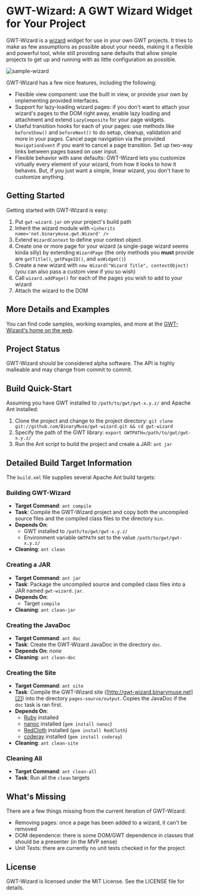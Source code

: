 GWT-Wizard: A GWT Wizard Widget for Your Project
================================================

GWT-Wizard is a [wizard][1] widget for use in your own GWT projects. It
tries to make as few assumptions as possible about your needs, making it a
flexible and powerful tool, while still providing sane defaults that allow
simple projects to get up and running with as little configuration as possible.

![sample-wizard](http://binarymuse.github.com/gwt-wizard/images/sample-wizard.png)

GWT-Wizard has a few nice features, including the following:

  * Flexible view component: use the built in view, or provide your own by
    implementing provided interfaces.
  * Support for lazy-loading wizard pages: if you don't want to attach your
    wizard's pages to the DOM right away, enable lazy loading and attachment
    and extend `LazyComposite` for your page widgets.
  * Useful transition hooks for each of your pages: use methods like
    `beforeShow()` and `beforeNext()` to do setup, cleanup, validation and
    more in your pages. Cancel page navigation via the provided
    `NavigationEvent` if you want to cancel a page transition. Set up two-way
    links between pages based on user input.
  * Flexible behavior with sane defaults: GWT-Wizard lets you customize
    virtually every element of your wizard, from how it looks to how it
    behaves. But, if you just want a simple, linear wizard, you don't have
    to customize anything.

Getting Started
---------------

Getting started with GWT-Wizard is easy:

  1. Put `gwt-wizard.jar` on your project's build path
  2. Inherit the wizard module with `<inherits name='net.binarymuse.gwt.Wizard' />`
  2. Extend `WizardContext` to define your context object
  3. Create one or more page for your wizard (a single-page wizard seems kinda
     silly) by extending `WizardPage` (the only methods you **must** provide
     are `getTitle()`, `getPageID()`, and `asWidget()`)
  4. Create a new wizard with `new Wizard("Wizard Title", contextObject)` (you
     can also pass a custom view if you so wish)
  5. Call `wizard.addPage()` for each of the pages you wish to add to your wizard
  6. Attach the wizard to the DOM

More Details and Examples
-------------------------

You can find code samples, working examples, and more at the
[GWT-Wizard's home on the web][2].

Project Status
--------------

GWT-Wizard should be considered alpha software. The API is highly malleable
and may change from commit to commit.

Build Quick-Start
-----------------

Assuming you have GWT installed to `/path/to/gwt/gwt-x.y.z/` and Apache
Ant installed:

  1. Clone the project and change to the project directory:
     `git clone git://github.com/BinaryMuse/gwt-wizard.git && cd gwt-wizard`
  2. Specify the path of the GWT library:
     `export GWTPATH=/path/to/gwt/gwt-x.y.z/`
  3. Run the Ant script to build the project and create a JAR:
     `ant jar`

Detailed Build Target Information
---------------------------------

The `build.xml` file supplies several Apache Ant build targets:

### Building GWT-Wizard

  * **Target Command**: `ant compile`
  * **Task**: Compile the GWT-Wizard project and copy both the uncompiled source
    files and the compiled class files to the directory `bin`.
  * **Depends On**:
    * GWT installed to `/path/to/gwt/gwt-x.y.z/`
    * Environment variable `GWTPATH` set to the value `/path/to/gwt/gwt-x.y.z/`
  * **Cleaning**: `ant clean`

### Creating a JAR

  * **Target Command**: `ant jar`
  * **Task**: Package the uncompiled source and compiled class files into a JAR
    named `gwt-wizard.jar`.
  * **Depends On**:
    * Target `compile`
  * **Cleaning**: `ant clean-jar`

### Creating the JavaDoc

  * **Target Command**: `ant doc`
  * **Task**: Create the GWT-Wizard JavaDoc in the directory `doc`.
  * **Depends On**: *none*
  * **Cleaning**: `ant clean-doc`

### Creating the Site

  * **Target Command**: `ant site`
  * **Task**: Compile the GWT-Wizard site ([http://gwt-wizard.binarymuse.net][2])
    into the directory `pages-source/output`. Copies the JavaDoc if the `doc`
    task is ran first.
  * **Depends On**:
    * [Ruby][3] installed
    * [nanoc][4] installed (`gem install nanoc`)
    * [RedCloth][5] installed (`gem install RedCloth`)
    * [coderay][6] installed (`gem install coderay`)
  * **Cleaning**: `ant clean-site`

### Cleaning All

  * **Target Command**: `ant clean-all`
  * **Task**: Run all the `clean` targets

What's Missing
--------------

There are a few things missing from the current iteration of GWT-Wizard:

  * Removing pages: once a page has been added to a wizard, it can't
    be removed
  * DOM dependence: there is some DOM/GWT dependence in classes that should
    be a presenter (in the MVP sense)
  * Unit Tests: there are currently no unit tests checked in for the project

License
-------

GWT-Wizard is licensed under the MIT License. See the LICENSE file for details.

  [1]: http://en.wikipedia.org/wiki/Wizard_%28software%29 "Wizard on Wikipedia"
  [2]: http://gwt-wizard.binarymuse.net/ "GWT-Wizard Home Page"
  [3]: http://www.ruby-lang.org/en/ "Ruby"
  [4]: http://nanoc.stoneship.org/ "nanoc"
  [5]: http://redcloth.org/ "RedCloth"
  [6]: http://coderay.rubychan.de/ "coderay"
